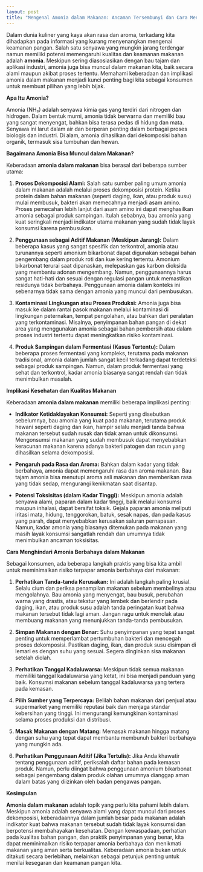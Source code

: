 ```yaml
---
layout: post
title: "Mengenal Amonia dalam Makanan: Ancaman Tersembunyi dan Cara Menghindarinya"
---
```


Dalam dunia kuliner yang kaya akan rasa dan aroma, terkadang kita dihadapkan pada informasi yang kurang menyenangkan mengenai keamanan pangan. Salah satu senyawa yang mungkin jarang terdengar namun memiliki potensi memengaruhi kualitas dan keamanan makanan adalah **amonia**. Meskipun sering diasosiasikan dengan bau tajam dan aplikasi industri, amonia juga bisa muncul dalam makanan kita, baik secara alami maupun akibat proses tertentu. Memahami keberadaan dan implikasi amonia dalam makanan menjadi kunci penting bagi kita sebagai konsumen untuk membuat pilihan yang lebih bijak.

**Apa Itu Amonia?**

Amonia (NH₃) adalah senyawa kimia gas yang terdiri dari nitrogen dan hidrogen. Dalam bentuk murni, amonia tidak berwarna dan memiliki bau yang sangat menyengat, bahkan bisa terasa pedas di hidung dan mata. Senyawa ini larut dalam air dan berperan penting dalam berbagai proses biologis dan industri. Di alam, amonia dihasilkan dari dekomposisi bahan organik, termasuk sisa tumbuhan dan hewan.

**Bagaimana Amonia Bisa Muncul dalam Makanan?**

Keberadaan **amonia dalam makanan** bisa berasal dari beberapa sumber utama:

1.  **Proses Dekomposisi Alami:** Salah satu sumber paling umum amonia dalam makanan adalah melalui proses dekomposisi protein. Ketika protein dalam bahan makanan (seperti daging, ikan, atau produk susu) mulai membusuk, bakteri akan memecahnya menjadi asam amino. Proses pemecahan lebih lanjut dari asam amino ini dapat menghasilkan amonia sebagai produk sampingan. Itulah sebabnya, bau amonia yang kuat seringkali menjadi indikator utama makanan yang sudah tidak layak konsumsi karena pembusukan.

2.  **Penggunaan sebagai Aditif Makanan (Meskipun Jarang):** Dalam beberapa kasus yang sangat spesifik dan terkontrol, amonia atau turunannya seperti amonium bikarbonat dapat digunakan sebagai bahan pengembang dalam produk roti dan kue kering tertentu. Amonium bikarbonat terurai saat dipanaskan, melepaskan gas karbon dioksida yang membantu adonan mengembang. Namun, penggunaannya harus sangat hati-hati dan sesuai dengan regulasi pangan untuk memastikan residunya tidak berbahaya. Penggunaan amonia dalam konteks ini sebenarnya tidak sama dengan amonia yang muncul dari pembusukan.

3.  **Kontaminasi Lingkungan atau Proses Produksi:** Amonia juga bisa masuk ke dalam rantai pasok makanan melalui kontaminasi di lingkungan peternakan, tempat pengolahan, atau bahkan dari peralatan yang terkontaminasi. Misalnya, penyimpanan bahan pangan di dekat area yang menggunakan amonia sebagai bahan pembersih atau dalam proses industri tertentu dapat meningkatkan risiko kontaminasi.

4.  **Produk Sampingan dalam Fermentasi (Kasus Tertentu):** Dalam beberapa proses fermentasi yang kompleks, terutama pada makanan tradisional, amonia dalam jumlah sangat kecil terkadang dapat terdeteksi sebagai produk sampingan. Namun, dalam produk fermentasi yang sehat dan terkontrol, kadar amonia biasanya sangat rendah dan tidak menimbulkan masalah.

**Implikasi Kesehatan dan Kualitas Makanan**

Keberadaan **amonia dalam makanan** memiliki beberapa implikasi penting:

*   **Indikator Ketidaklayakan Konsumsi:** Seperti yang disebutkan sebelumnya, bau amonia yang kuat pada makanan, terutama produk hewani seperti daging dan ikan, hampir selalu menjadi tanda bahwa makanan tersebut sudah rusak dan tidak aman untuk dikonsumsi. Mengonsumsi makanan yang sudah membusuk dapat menyebabkan keracunan makanan karena adanya bakteri patogen dan racun yang dihasilkan selama dekomposisi.

*   **Pengaruh pada Rasa dan Aroma:** Bahkan dalam kadar yang tidak berbahaya, amonia dapat memengaruhi rasa dan aroma makanan. Bau tajam amonia bisa menutupi aroma asli makanan dan memberikan rasa yang tidak sedap, mengurangi kenikmatan saat disantap.

*   **Potensi Toksisitas (dalam Kadar Tinggi):** Meskipun amonia adalah senyawa alami, paparan dalam kadar tinggi, baik melalui konsumsi maupun inhalasi, dapat bersifat toksik. Gejala paparan amonia meliputi iritasi mata, hidung, tenggorokan, batuk, sesak napas, dan pada kasus yang parah, dapat menyebabkan kerusakan saluran pernapasan. Namun, kadar amonia yang biasanya ditemukan pada makanan yang masih layak konsumsi sangatlah rendah dan umumnya tidak menimbulkan ancaman toksisitas.

**Cara Menghindari Amonia Berbahaya dalam Makanan**

Sebagai konsumen, ada beberapa langkah praktis yang bisa kita ambil untuk meminimalkan risiko terpapar amonia berbahaya dari makanan:

1.  **Perhatikan Tanda-tanda Kerusakan:** Ini adalah langkah paling krusial. Selalu cium dan periksa penampilan makanan sebelum membelinya atau mengolahnya. Bau amonia yang menyengat, bau busuk, perubahan warna yang drastis, atau tekstur yang lembek dan berlendir pada daging, ikan, atau produk susu adalah tanda peringatan kuat bahwa makanan tersebut tidak lagi aman. Jangan ragu untuk menolak atau membuang makanan yang menunjukkan tanda-tanda pembusukan.

2.  **Simpan Makanan dengan Benar:** Suhu penyimpanan yang tepat sangat penting untuk memperlambat pertumbuhan bakteri dan mencegah proses dekomposisi. Pastikan daging, ikan, dan produk susu disimpan di lemari es dengan suhu yang sesuai. Segera dinginkan sisa makanan setelah diolah.

3.  **Perhatikan Tanggal Kadaluwarsa:** Meskipun tidak semua makanan memiliki tanggal kadaluwarsa yang ketat, ini bisa menjadi panduan yang baik. Konsumsi makanan sebelum tanggal kadaluwarsa yang tertera pada kemasan.

4.  **Pilih Sumber yang Terpercaya:** Belilah bahan makanan dari penjual atau supermarket yang memiliki reputasi baik dan menjaga standar kebersihan yang tinggi. Ini mengurangi kemungkinan kontaminasi selama proses produksi dan distribusi.

5.  **Masak Makanan dengan Matang:** Memasak makanan hingga matang dengan suhu yang tepat dapat membantu membunuh bakteri berbahaya yang mungkin ada.

6.  **Perhatikan Penggunaan Aditif (Jika Tertulis):** Jika Anda khawatir tentang penggunaan aditif, periksalah daftar bahan pada kemasan produk. Namun, perlu diingat bahwa penggunaan amonium bikarbonat sebagai pengembang dalam produk olahan umumnya dianggap aman dalam batas yang diizinkan oleh badan pengawas pangan.

**Kesimpulan**

**Amonia dalam makanan** adalah topik yang perlu kita pahami lebih dalam. Meskipun amonia adalah senyawa alami yang dapat muncul dari proses dekomposisi, keberadaannya dalam jumlah besar pada makanan adalah indikator kuat bahwa makanan tersebut sudah tidak layak konsumsi dan berpotensi membahayakan kesehatan. Dengan kewaspadaan, perhatian pada kualitas bahan pangan, dan praktik penyimpanan yang benar, kita dapat meminimalkan risiko terpapar amonia berbahaya dan menikmati makanan yang aman serta berkualitas. Keberadaan amonia bukan untuk ditakuti secara berlebihan, melainkan sebagai petunjuk penting untuk menilai kesegaran dan keamanan pangan kita.

